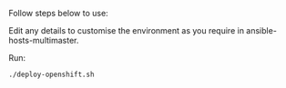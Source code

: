 Follow steps below to use:

Edit any details to customise the environment as you require in ansible-hosts-multimaster.

Run:

```
./deploy-openshift.sh
``` 
